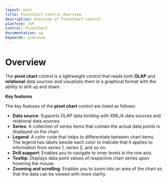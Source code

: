 ```yaml
---
layout: post
title: PivotChart Control Overview 
description: Overview of PivotChart control 
platform: JSP
control: PivotChart
documentation: ug
keywords: overview
---
```


# Overview

The **pivot chart** control is a lightweight control that reads both **OLAP** and **relational** data sources and visualizes them in a graphical format with the ability to drill up and down.

**Key features**

The key features of the **pivot chart** control are listed as follows:

* **Data source**: Supports OLAP data binding with XML/A data sources and relational data sources.
* **Series**: A collection of series items that contain the actual data points is displayed on the chart.
* **Legend**: A color code that helps to differentiate between chart items. The legend has labels beside each color to indicate that it applies to information from series 1, series 2, and so on.
* **Drill support**: Enables you to navigate to inner levels in the row axis. 
* **Tooltip**: Displays data point values of respective chart series upon hovering the mouse.
* **Zooming and scrolling**: Enables you to zoom into an area of the chart so that the data can be viewed with more clarity.
